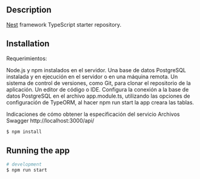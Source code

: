 ## Description

[Nest](https://github.com/nestjs/nest) framework TypeScript starter repository.

## Installation

Requerimientos:

Node.js y npm instalados en el servidor.
Una base de datos PostgreSQL instalada y en ejecución en el servidor o en una máquina remota.
Un sistema de control de versiones, como Git, para clonar el repositorio de la aplicación.
Un editor de código o IDE.
Configura la conexión a la base de datos PostgreSQL en el archivo app.module.ts, utilizando las opciones de configuración de TypeORM, al hacer npm run start la app creara las tablas.

Indicaciones de cómo obtener la especificación del servicio
Archivos Swagger
http://localhost:3000/api/

```bash
$ npm install
```

## Running the app

```bash
# development
$ npm run start

```
